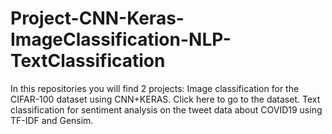 # Project-CNN-Keras-ImageClassification-NLP-TextClassification
In this repositories you will find 2 projects:  Image classification for the CIFAR-100 dataset using CNN+KERAS. Click here to go to the dataset. Text classification for sentiment analysis on the tweet data about COVID19 using TF-IDF and Gensim.
